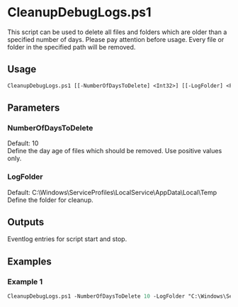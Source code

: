 # CleanupDebugLogs.ps1

This script can be used to delete all files and folders which are older than a specified number of days.
Please pay attention before usage. Every file or folder in the specified path will be removed.

## Usage 
```ps
CleanupDebugLogs.ps1 [[-NumberOfDaysToDelete] <Int32>] [[-LogFolder] <FileInfo>]
```

## Parameters
### NumberOfDaysToDelete
  Default: 10  
  Define the day age of files which should be removed. Use positive values only.

### LogFolder
  Default: C:\Windows\ServiceProfiles\LocalService\AppData\Local\Temp  
  Define the folder for cleanup.

## Outputs
  Eventlog entries for script start and stop.
  
## Examples
### Example 1
```ps
CleanupDebugLogs.ps1 -NumberOfDaysToDelete 10 -LogFolder "C:\Windows\ServiceProfiles\LocalService\AppData\Local\Temp"
```
